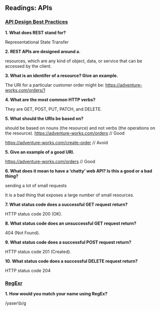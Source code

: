 ## Readings: APIs

### **[API Design Best Practices](https://docs.microsoft.com/en-us/azure/architecture/best-practices/api-design)**

**1. What does REST stand for?**

Representational State Transfer


**2. REST APIs are designed around a.**

resources, which are any kind of object, data, or service that can be accessed by the client.

**3. What is an identifer of a resource? Give an example.**

The URI for a particular customer order might be:  https://adventure-works.com/orders/1

**4. What are the most common HTTP verbs?**

They are GET, POST, PUT, PATCH, and DELETE.

**5. What should the URIs be based on?**

should be based on nouns (the resource) and not verbs (the operations on the resource).
https://adventure-works.com/orders // Good

https://adventure-works.com/create-order // Avoid

**5. Give an example of a good URI.**

https://adventure-works.com/orders // Good

**6. What does it mean to have a ‘chatty’ web API? Is this a good or a bad thing?**

sending a lot of small requests

It is a bad thing that exposes a large number of small resources.

**7. What status code does a successful GET request return?**

HTTP status code 200 (OK).

**8. What status code does an unsuccessful GET request return?**

404 (Not Found).

**9. What status code does a successful POST request return?**

HTTP status code 201 (Created).

**10. What status code does a successful DELETE request return?**

HTTP status code 204

### **[RegExr ](https://regexr.com/)**

**1. How would you match your name using RegEx?**

/yaser\b/g
